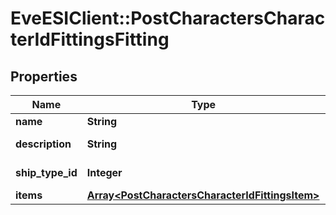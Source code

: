 # EveESIClient::PostCharactersCharacterIdFittingsFitting

## Properties
Name | Type | Description | Notes
------------ | ------------- | ------------- | -------------
**name** | **String** | name string | 
**description** | **String** | description string | 
**ship_type_id** | **Integer** | ship_type_id integer | 
**items** | [**Array&lt;PostCharactersCharacterIdFittingsItem&gt;**](PostCharactersCharacterIdFittingsItem.md) | items array | 


